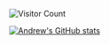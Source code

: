 ![Visitor Count](https://profile-counter.glitch.me/agemperline/count.svg)

[![Andrew's GitHub stats](https://github-readme-stats.vercel.app/api?username=agemperline&count_private=true)](https://github.com/anuraghazra/github-readme-stats)

<!--
**agemperline/agemperline** is a ✨ _special_ ✨ repository because its `README.md` (this file) appears on your GitHub profile.

Here are some ideas to get you started:

- 🔭 I’m currently working on ...
- 🌱 I’m currently learning ...
- 👯 I’m looking to collaborate on ...
- 🤔 I’m looking for help with ...
- 💬 Ask me about ...
- 📫 How to reach me: ...
- 😄 Pronouns: ...
- ⚡ Fun fact: ...
-->
